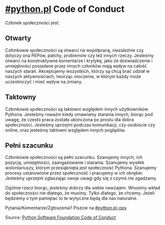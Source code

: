 [#python.pl](ircs://irc.freenode.net:6697/python.pl) Code of Conduct
========

Członek społeczności jest:

Otwarty
----------

Członkowie społeczności są otwarci na współpracę, niezależnie czy dotyczy ona PEPów, patchy, problemów czy też innych rzeczy. Jesteśmy otwarci na konstruktywne komentarze i krytykę, jako że doświadczenie i umiejętności posiadane przez innych członków mają wpływ na całość naszych starań. Akceptujemy wszystkich, którzy są chcą brać udział w naszych aktywnościach, tworząc otoczenie, w którym każdy może uczestniczyć i mieć wpływ na zmiany.

Taktowny
----------

Członkowie społeczności są taktowni względem innych użytkowników Pythona. Jesteśmy roważni kiedy omawiamy starania innych, biorąc pod uwagę, że czesto praca została ukonczona po prostu dla dobra społeczności. Jesteśmy uprzejmi podczas komunikacji, czy osobiscie czy online, oraz jesteśmy taktowni względem innych poglądów.

Pełni szacunku
---------------

Członkowie społeczności są pełni szacunku. Szanujemy innych, ich pozycję, umiejętności, zaangażowanie i starania. Szanujemy wysiłek wolontariuszy, którym przesiąknięta jest społeczność Pythona. Szanujemy procesy ustanowione przez społeczność i pracujemy w ich obrębie. Jesteśmy uprzejmi zgłaszając swoje uwagi gdy się z czymś nie zgadzamy.

Ogólnie rzecz biorąc, jesteśmy dobrzy dla siebie nawzajem. Wnosimy wkład do społeczności nie dlatego, że musimy. Tylko dlatego, że chcemy. Jeżeli będziemy o tym pamiętac to te wytyczne będą dla nas naturalne.

Pytania/Komentarze/Zgłoszenia? Piszcie na [#python.pl-ops](ircs://irc.freenode.net:6697/python.pl-ops)

Source: [Python Software Foundation Code of Conduct](https://www.python.org/psf/codeofconduct/)
